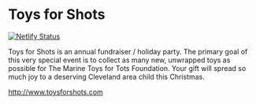 # Toys for Shots

[![Netlify Status](https://api.netlify.com/api/v1/badges/dd383aee-edea-4b56-9770-d240c57ab8f6/deploy-status)](https://app.netlify.com/sites/serene-kalam-0ba9b4/deploys)

Toys for Shots is an annual fundraiser / holiday party. The primary goal of this very special event is to collect as many new, unwrapped toys as possible for The Marine Toys for Tots Foundation. Your gift will spread so much joy to a deserving Cleveland area child this Christmas.

http://www.toysforshots.com
